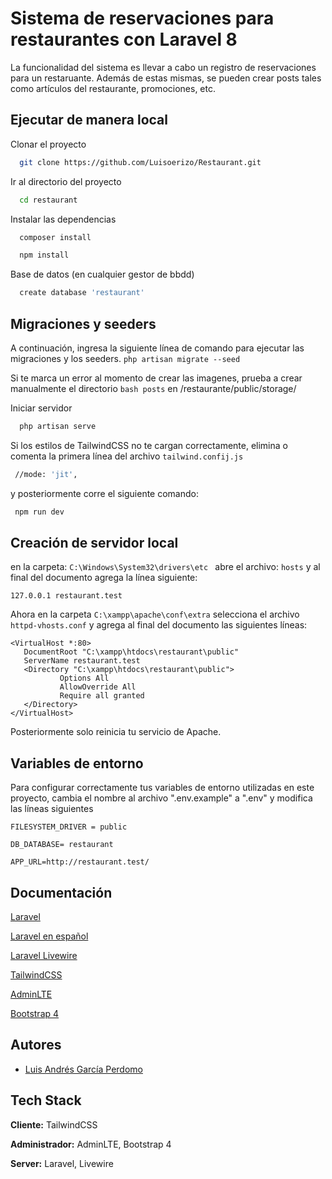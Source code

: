 # Sistema de reservaciones para restaurantes con Laravel 8

La funcionalidad del sistema es llevar a cabo un registro de reservaciones para un restaruante.
Además de estas mismas, se pueden crear posts tales como artículos del restaurante, promociones, etc.

## Ejecutar de manera local

Clonar el proyecto
```bash
  git clone https://github.com/Luisoerizo/Restaurant.git
```

Ir al directorio del proyecto

```bash
  cd restaurant
```

Instalar las dependencias

```bash
  composer install
```
```bash
  npm install
```

Base de datos (en cualquier gestor de bbdd)
```bash
  create database 'restaurant'
```

## Migraciones y seeders
A continuación, ingresa la siguiente línea de comando para ejecutar las migraciones y los seeders. 
```php artisan migrate --seed```

Si te marca un error al momento de crear las imagenes, prueba a crear manualmente el directorio ```bash posts``` en /restaurante/public/storage/

Iniciar servidor
```bash
  php artisan serve
```

Si los estilos de TailwindCSS no te cargan correctamente, elimina  o comenta la primera línea del archivo ```tailwind.confij.js```
```bash
 //mode: 'jit',
```
y posteriormente corre el siguiente comando:
```bash
 npm run dev
```
## Creación de servidor local
en la carpeta:  ```C:\Windows\System32\drivers\etc ``` abre el archivo: ```hosts```
y al final del documento agrega la línea siguiente: 

```127.0.0.1 restaurant.test```

Ahora en la carpeta  ```C:\xampp\apache\conf\extra``` selecciona el archivo 
 ```httpd-vhosts.conf``` y agrega al final del documento las siguientes líneas:
 ```
<VirtualHost *:80>
    DocumentRoot "C:\xampp\htdocs\restaurant\public"
    ServerName restaurant.test
    <Directory "C:\xampp\htdocs\restaurant\public">
            Options All
            AllowOverride All
            Require all granted
    </Directory>
</VirtualHost>
```

Posteriormente solo reinicia tu servicio de Apache.

## Variables de entorno

Para configurar correctamente tus variables de entorno utilizadas en este proyecto, cambia el nombre al archivo ".env.example" a  ".env" y modifica las líneas siguientes

`FILESYSTEM_DRIVER = public` 

`DB_DATABASE= restaurant`

`APP_URL=http://restaurant.test/`



## Documentación

[Laravel](https://laravel.com/docs/8.x)

[Laravel en español](https://codersfree.com/documentacion/laravel-espa%C3%B1ol)

[Laravel Livewire](https://laravel-livewire.com/)

[TailwindCSS](https://tailwindcss.com/docs)

[AdminLTE](https://github.com/jeroennoten/Laravel-AdminLTE)

[Bootstrap 4](https://getbootstrap.com/docs/4.0/getting-started/introduction/)

## Autores

- [Luis Andrés García Perdomo](https://www.github.com/luisoerizo)

## Tech Stack

**Cliente:**  TailwindCSS

**Administrador:** AdminLTE, Bootstrap 4

**Server:** Laravel, Livewire

  
